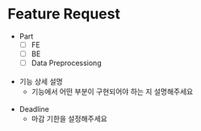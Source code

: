 # Feature Request<br/>
- Part
  - [ ] FE
  - [ ] BE
  - [ ] Data Preprocessiong
  <br/>
- 기능 상세 설명
  - 기능에서 어떤 부분이 구현되어야 하는 지 설명해주세요
  <br/>
- Deadline
  - 마감 기한을 설정해주세요